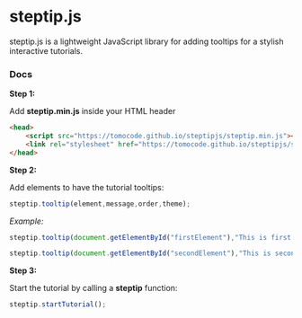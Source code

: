 # steptip.js
steptip.js is a lightweight JavaScript library for adding tooltips for a stylish interactive tutorials.

### Docs
**Step 1:**

Add **steptip.min.js** inside your HTML header
```html
<head>
    <script src="https://tomocode.github.io/steptipjs/steptip.min.js"></script>
    <link rel="stylesheet" href="https://tomocode.github.io/steptipjs/steptip.css">
</head>
```

**Step 2:**

Add elements to have the tutorial tooltips:
```js
steptip.tooltip(element,message,order,theme);
```
_Example:_
```js
steptip.tooltip(document.getElementById("firstElement"),"This is first tutorial tooltip!",1,"light");

steptip.tooltip(document.getElementById("secondElement"),"This is second and last tutorial tooltip!",2,"dark");
```

**Step 3:**

Start the tutorial by calling a **steptip** function:
```js
steptip.startTutorial();
```

